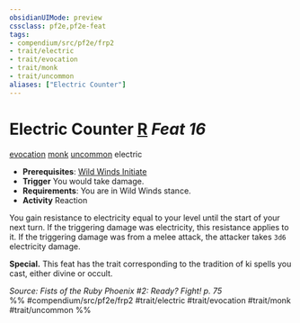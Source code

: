 ```yaml
---
obsidianUIMode: preview
cssclass: pf2e,pf2e-feat
tags:
- compendium/src/pf2e/frp2
- trait/electric
- trait/evocation
- trait/monk
- trait/uncommon
aliases: ["Electric Counter"]
---
```

# Electric Counter  [R](/rules/core-rulebook/chapter-9-playing-the-game.md#Actions "Reaction") *Feat 16*  
[evocation](/rules/traits/evocation.md)  [monk](/rules/traits/monk.md)  [uncommon](/rules/traits/uncommon.md)  electric  

- **Prerequisites**: [Wild Winds Initiate](/compendium/feats/wild-winds-initiate.md)
- **Trigger** You would take damage.
- **Requirements**: You are in Wild Winds stance.
- **Activity** Reaction

You gain resistance to electricity equal to your level until the start of your next turn. If the triggering damage was electricity, this resistance applies to it. If the triggering damage was from a melee attack, the attacker takes `3d6` electricity damage.

**Special.** This feat has the trait corresponding to the tradition of ki spells you cast, either divine or occult.

*Source: Fists of the Ruby Phoenix #2: Ready? Fight! p. 75*  
%% #compendium/src/pf2e/frp2 #trait/electric #trait/evocation #trait/monk #trait/uncommon %%